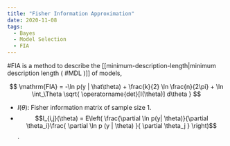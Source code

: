 ```yaml
---
title: "Fisher Information Approximation"
date: 2020-11-08
tags:
  - Bayes
  - Model Selection
  - FIA
---
```



#FIA is a method to describe the [[minimum-description-length|minimum description length ( #MDL )]] of models,

$$
\mathrm{FIA} = -\ln p(y | \hat\theta) + \frac{k}{2} \ln \frac{n}{2\pi} + \ln \int_\Theta \sqrt{ \operatorname{det}[I(\theta)] d\theta }
$$

- $I(\theta)$: Fisher information matrix of sample size 1.
- $$I_{i,j}(\theta) = E\left( \frac{\partial \ln p(y| \theta)}{\partial \theta_i}\frac{ \partial \ln p (y | \theta) }{ \partial \theta_j } \right)$$.